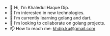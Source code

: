 - 👋 Hi, I’m Khaledul Haque Dip.
- 👀 I’m interested in new technologies.
- 🌱 I’m currently learning golang and dart.
- 💞️ I’m looking to collaborate on golang projects.
- 📫 How to reach me: khdip.ku@gmail.com

<!---
khdip/khdip is a ✨ special ✨ repository because its `README.md` (this file) appears on your GitHub profile.
You can click the Preview link to take a look at your changes.
--->
